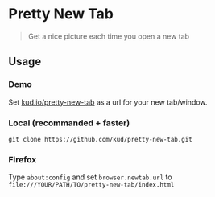 # Pretty New Tab

> Get a nice picture each time you open a new tab

## Usage

### Demo

Set [kud.io/pretty-new-tab](http://kud.io/pretty-new-tab/) as a url for your new tab/window.

### Local (recommanded + faster)

    git clone https://github.com/kud/pretty-new-tab.git

### Firefox

Type `about:config` and set `browser.newtab.url` to `file:///YOUR/PATH/TO/pretty-new-tab/index.html`
